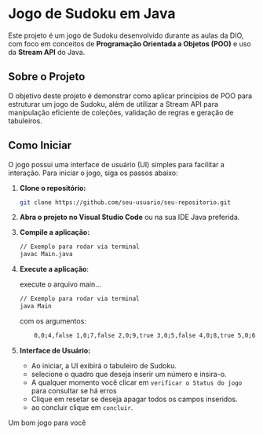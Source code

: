 # Jogo de Sudoku em Java

Este projeto é um jogo de Sudoku desenvolvido durante as aulas da DIO, com foco em conceitos de **Programação Orientada a Objetos (POO)** e uso da **Stream API** do Java.

## Sobre o Projeto

O objetivo deste projeto é demonstrar como aplicar princípios de POO para estruturar um jogo de Sudoku, além de utilizar a Stream API para manipulação eficiente de coleções, validação de regras e geração de tabuleiros.

## Como Iniciar

O jogo possui uma interface de usuário (UI) simples para facilitar a interação. Para iniciar o jogo, siga os passos abaixo:

1. **Clone o repositório:**

   ```sh
   git clone https://github.com/seu-usuario/seu-repositorio.git
   ```

2. **Abra o projeto no Visual Studio Code** ou na sua IDE Java preferida.

3. **Compile a aplicação:**

    ```sh
    // Exemplo para rodar via terminal
    javac Main.java
    ```

4. **Execute a aplicação**:

    execute o arquivo main...

    ```sh
    // Exemplo para rodar via terminal
    java Main
    ```

    com os argumentos:

    ```sh
        0,0;4,false 1,0;7,false 2,0;9,true 3,0;5,false 4,0;8,true 5,0;6,true 6,0;2,true 7,0;3,false 8,0;1,false 0,1;1,false 1,1;3,true 2,1;5,false 3,1;4,false 4,1;7,true 5,1;2,false 6,1;8,false 7,1;9,true 8,1;6,true 0,2;2,false 1,2;6,true 2,2;8,false 3,2;9,false 4,2;1,true 5,2;3,false 6,2;7,false 7,2;4,false 8,2;5,true 0,3;5,true 1,3;1,false 2,3;3,true 3,3;7,false 4,3;6,false 5,3;4,false 6,3;9,false 7,3;8,true 8,3;2,false 0,4;8,false 1,4;9,true 2,4;7,false 3,4;1,true 4,4;2,true 5,4;5,true 6,4;3,false 7,4;6,true 8,4;4,false 0,5;6,false 1,5;4,true 2,5;2,false 3,5;3,false 4,5;9,false 5,5;8,false 6,5;1,true 7,5;5,false 8,5;7,true 0,6;7,true 1,6;5,false 2,6;4,false 3,6;2,false 4,6;3,true 5,6;9,false 6,6;6,false 7,6;1,true 8,6;8,false 0,7;9,true 1,7;8,true 2,7;1,false 3,7;6,false 4,7;4,true 5,7;7,false 6,7;5,false 7,7;2,true 8,7;3,false 0,8;3,false 1,8;2,false 2,8;6,true 3,8;8,true 4,8;5,true 5,8;1,false 6,8;4,true 7,8;7,false 8,8;9,false
    ```

5. **Interface de Usuário:**
   - Ao iniciar, a UI exibirá o tabuleiro de Sudoku.
   - selecione o quadro que deseja inserir um número e insira-o.
   - A qualquer momento você clicar em `verificar o Status do jogo` para consultar se há erros
   - Clique em resetar se deseja apagar todos os campos inseridos.
   - ao concluir clique em `concluir`.

Um bom jogo para você